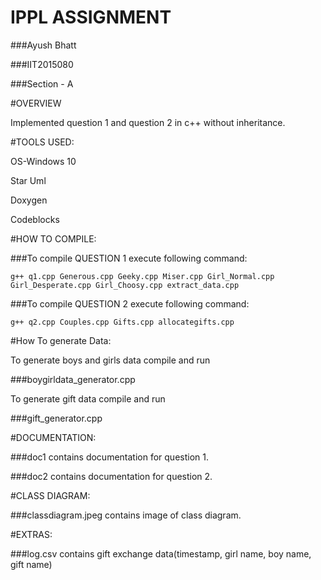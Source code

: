# IPPL ASSIGNMENT

###Ayush Bhatt

###IIT2015080

###Section - A

#OVERVIEW

Implemented question 1 and question 2 in c++ without inheritance.

#TOOLS USED:

OS-Windows 10

Star Uml

Doxygen

Codeblocks

#HOW TO COMPILE:

###To compile QUESTION 1 execute following command:

```
g++ q1.cpp Generous.cpp Geeky.cpp Miser.cpp Girl_Normal.cpp Girl_Desperate.cpp Girl_Choosy.cpp extract_data.cpp
```

###To compile QUESTION 2 execute following command:

```
g++ q2.cpp Couples.cpp Gifts.cpp allocategifts.cpp
```

#How To generate Data:

To generate boys and girls data compile and run 

###boygirldata_generator.cpp

To generate gift data compile and run 

###gift_generator.cpp

#DOCUMENTATION:

###doc1 contains documentation for question 1.

###doc2 contains documentation for question 2.
 
#CLASS DIAGRAM:

###classdiagram.jpeg contains image of class diagram.

#EXTRAS:

###log.csv contains gift exchange data(timestamp, girl name, boy name, gift name)